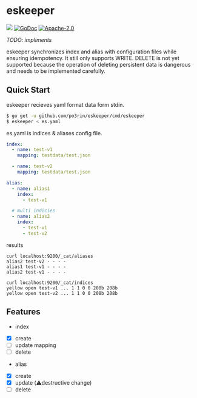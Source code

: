# eskeeper

<img src="https://img.shields.io/badge/go-v1.15-blue.svg"/> [![GoDoc](https://godoc.org/github.com/po3rin/eskeeper?status.svg)](https://godoc.org/github.com/po3rin/eskeeper) [![Apache-2.0](https://img.shields.io/github/license/po3rin/eskeeper)](LICENSE)

*TODO: impliments*

eskeeper synchronizes index and alias with configuration files while ensuring idempotency. It still only supports WRITE. DELETE is not yet supported because the operation of deleting persistent data is dangerous and needs to be implemented carefully. 

## Quick Start

eskeeper recieves yaml format data form stdin.

```bash
$ go get -u github.com/po3rin/eskeeper/cmd/eskeeper
$ eskeeper < es.yaml
```

es.yaml is indices & aliases config file.

```yaml
index:
  - name: test-v1
    mapping: testdata/test.json

  - name: test-v2
    mapping: testdata/test.json

alias:
  - name: alias1
    index:
      - test-v1

  # multi indicies
  - name: alias2
    index:
      - test-v1
      - test-v2
```

results

```bach
curl localhost:9200/_cat/aliases
alias2 test-v2 - - - -
alias1 test-v1 - - - -
alias2 test-v1 - - - -

curl localhost:9200/_cat/indices
yellow open test-v1 ... 1 1 0 0 208b 208b
yellow open test-v2 ... 1 1 0 0 208b 208b
```

## Features

* index
- [x] create
- [ ] update mapping
- [ ] delete

* alias
- [x] create
- [x] update (⚠️destructive change)
- [ ] delete
